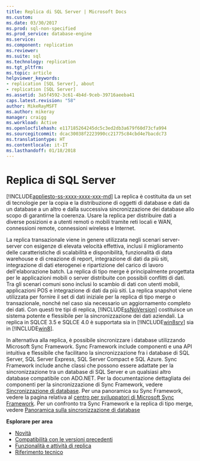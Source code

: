 ```yaml
---
title: Replica di SQL Server | Microsoft Docs
ms.custom: 
ms.date: 03/30/2017
ms.prod: sql-non-specified
ms.prod_service: database-engine
ms.service: 
ms.component: replication
ms.reviewer: 
ms.suite: sql
ms.technology: replication
ms.tgt_pltfrm: 
ms.topic: article
helpviewer_keywords:
- replication [SQL Server], about
- replication [SQL Server]
ms.assetid: 3a5f4592-3c61-4b4d-9ceb-39716aeeba41
caps.latest.revision: "58"
author: MikeRayMSFT
ms.author: mikeray
manager: craigg
ms.workload: Active
ms.openlocfilehash: e117185264245dc5c3ed2db3a679f60d73cfa994
ms.sourcegitcommit: dcac30038f2223990cc21775c84cbd4e7bacdc73
ms.translationtype: HT
ms.contentlocale: it-IT
ms.lasthandoff: 01/18/2018
---
```

# <a name="sql-server-replication"></a>Replica di SQL Server
[!INCLUDE[appliesto-ss-xxxx-xxxx-xxx-md](../../includes/appliesto-ss-xxxx-xxxx-xxx-md.md)] La replica è costituita da un set di tecnologie per la copia e la distribuzione di oggetti di database e dati da un database a un altro e dalla successiva sincronizzazione dei database allo scopo di garantirne la coerenza. Usare la replica per distribuire dati a diverse posizioni e a utenti remoti o mobili tramite reti locali e WAN, connessioni remote, connessioni wireless e Internet.  
  
 La replica transazionale viene in genere utilizzata negli scenari server-server con esigenze di elevata velocità effettiva, inclusi il miglioramento delle caratteristiche di scalabilità e disponibilità, funzionalità di data warehouse e di creazione di report, integrazione di dati da più siti, integrazione di dati eterogenei e ripartizione del carico di lavoro dell'elaborazione batch. La replica di tipo merge è principalmente progettata per le applicazioni mobili o server distribuite con possibili conflitti di dati. Tra gli scenari comuni sono inclusi lo scambio di dati con utenti mobili, applicazioni POS e integrazione di dati da più siti. La replica snapshot viene utilizzata per fornire il set di dati iniziale per la replica di tipo merge o transazionale, nonché nel caso sia necessario un aggiornamento completo dei dati. Con questi tre tipi di replica, [!INCLUDE[ssNoVersion](../../includes/ssnoversion-md.md)] costituisce un sistema potente e flessibile per la sincronizzazione dei dati aziendali. La replica in SQLCE 3.5 e SQLCE 4.0 è supportata sia in [!INCLUDE[win8srv](../../includes/win8srv-md.md)] sia in [!INCLUDE[win8](../../includes/win8-md.md)].  
  
 In alternativa alla replica, è possibile sincronizzare i database utilizzando Microsoft Sync Framework. Sync Framework include componenti e una API intuitiva e flessibile che facilitano la sincronizzazione fra i database di SQL Server, SQL Server Express, SQL Server Compact e SQL Azure. Sync Framework include anche classi che possono essere adattate per la sincronizzazione tra un database di SQL Server e un qualsiasi altro database compatibile con ADO.NET. Per la documentazione dettagliata dei componenti per la sincronizzazione di Sync Framework, vedere [Sincronizzazione di database](http://go.microsoft.com/fwlink/?LinkId=209079). Per una panoramica su Sync Framework, vedere la pagina relativa al [centro per sviluppatori di Microsoft Sync Framework](http://go.microsoft.com/fwlink/?LinkId=209078). Per un confronto tra Sync Framework e la replica di tipo merge, vedere [Panoramica sulla sincronizzazione di database](http://msdn.microsoft.com/library/bb902818\(SQL.110\).aspx)  
  
 **Esplorare per area**  
 - [Novità](../../relational-databases/replication/what-s-new-replication.md)  
 - [Compatibilità con le versioni precedenti](../../relational-databases/replication/replication-backward-compatibility.md)  
 - [Funzionalità e attività di replica](../../relational-databases/replication/replication-features-and-tasks.md)  
 - [Riferimento tecnico](../../relational-databases/replication/technical-reference-replication.md)  
  
  
